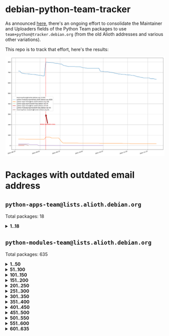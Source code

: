 # debian-python-team-tracker



As announced [here](https://lists.debian.org/debian-python/2021/08/msg00006.html), there's an ongoing effort to consolidate the Maintainer and Uploaders fields of the Python Team packages to use `team+python@tracker.debian.org` (from the old Alioth addresses and various other variations).



This repo is to track that effort, here's the results:



![Python team emails](images/python_team_emails.svg)


# Packages with outdated email address

## `python-apps-team@lists.alioth.debian.org`
Total packages: 18
<details>
<summary><b>1..18</b></summary>


| # | Package | Version |
| --- | --- | --- |
| 1 | [ctop](https://tracker.debian.org/ctop) | 1.0.0-2.1 |
| 2 | [cython](https://tracker.debian.org/cython) | 0.29.14-1 |
| 3 | [db2twitter](https://tracker.debian.org/db2twitter) | 0.6-1.1 |
| 4 | [dodgy](https://tracker.debian.org/dodgy) | 0.1.9-3 |
| 5 | [etm](https://tracker.debian.org/etm) | 3.2.30-1.1 |
| 6 | [firmware-microbit-micropython](https://tracker.debian.org/firmware-microbit-micropython) | 1.0.1-2 |
| 7 | [freealchemist](https://tracker.debian.org/freealchemist) | 0.5-1.1 |
| 8 | [kanboard-cli](https://tracker.debian.org/kanboard-cli) | 0.0.2-1.1 |
| 9 | [lightyears](https://tracker.debian.org/lightyears) | 1.4-2 |
| 10 | [muttdown](https://tracker.debian.org/muttdown) | 0.3.4-1 |
| 11 | [pelican](https://tracker.debian.org/pelican) | 4.0.1+dfsg-1.1 |
| 12 | [pipenv](https://tracker.debian.org/pipenv) | 11.9.0-1.1 |
| 13 | [prospector](https://tracker.debian.org/prospector) | 1.1.7-2 |
| 14 | [pybik](https://tracker.debian.org/pybik) | 3.0-3.1 |
| 15 | [retweet](https://tracker.debian.org/retweet) | 0.10-1.1 |
| 16 | [sen](https://tracker.debian.org/sen) | 0.6.1-0.1 |
| 17 | [sinntp](https://tracker.debian.org/sinntp) | 1.6-1.2 |
| 18 | [smem](https://tracker.debian.org/smem) | 1.5-1.1 |
</details>

## `python-modules-team@lists.alioth.debian.org`
Total packages: 635
<details>
<summary><b>1..50</b></summary>


| # | Package | Version |
| --- | --- | --- |
| 1 | [anorack](https://tracker.debian.org/anorack) | 0.2.7-1 |
| 2 | [anosql](https://tracker.debian.org/anosql) | 1.0.1-1 |
| 3 | [appdirs](https://tracker.debian.org/appdirs) | 1.4.4-1 |
| 4 | [asn1crypto](https://tracker.debian.org/asn1crypto) | 1.4.0-1 |
| 5 | [astral](https://tracker.debian.org/astral) | 1.6.1-2 |
| 6 | [authres](https://tracker.debian.org/authres) | 1.2.0-2 |
| 7 | [automat](https://tracker.debian.org/automat) | 20.2.0-1 |
| 8 | [azure-cosmos-table-python](https://tracker.debian.org/azure-cosmos-table-python) | 1.0.5+git20191025-5 |
| 9 | [bdist-nsi](https://tracker.debian.org/bdist-nsi) | 0.1.5-2 |
| 10 | [behave](https://tracker.debian.org/behave) | 1.2.6-3 |
| 11 | [bernhard](https://tracker.debian.org/bernhard) | 0.2.6-2 |
| 12 | [betamax](https://tracker.debian.org/betamax) | 0.8.1-2 |
| 13 | [bibtexparser](https://tracker.debian.org/bibtexparser) | 1.1.0+ds-3 |
| 14 | [binaryornot](https://tracker.debian.org/binaryornot) | 0.4.4+dfsg-4 |
| 15 | [bitstruct](https://tracker.debian.org/bitstruct) | 8.9.0-1 |
| 16 | [case](https://tracker.debian.org/case) | 1.5.3+dfsg-3 |
| 17 | [celery-batches](https://tracker.debian.org/celery-batches) | 0.2-2 |
| 18 | [celery-haystack](https://tracker.debian.org/celery-haystack) | 0.10-4 |
| 19 | [cerealizer](https://tracker.debian.org/cerealizer) | 0.8.1-3 |
| 20 | [chardet](https://tracker.debian.org/chardet) | 4.0.0-1 |
| 21 | [chargebee-python](https://tracker.debian.org/chargebee-python) | 1.6.6-1 |
| 22 | [chargebee2-python](https://tracker.debian.org/chargebee2-python) | 2.7.3-1 |
| 23 | [circuits](https://tracker.debian.org/circuits) | 3.1.0+ds1-2 |
| 24 | [codicefiscale](https://tracker.debian.org/codicefiscale) | 0.9+ds0-2 |
| 25 | [colorclass](https://tracker.debian.org/colorclass) | 2.2.0-2.1 |
| 26 | [colorspacious](https://tracker.debian.org/colorspacious) | 1.1.2-2 |
| 27 | [commonmark](https://tracker.debian.org/commonmark) | 0.9.1-3 |
| 28 | [constantly](https://tracker.debian.org/constantly) | 15.1.0-2 |
| 29 | [contextlib2](https://tracker.debian.org/contextlib2) | 0.6.0.post1-1 |
| 30 | [cookiecutter](https://tracker.debian.org/cookiecutter) | 1.7.3-1 |
| 31 | [coreapi](https://tracker.debian.org/coreapi) | 2.3.3-4 |
| 32 | [coreschema](https://tracker.debian.org/coreschema) | 0.0.4-3 |
| 33 | [cov-core](https://tracker.debian.org/cov-core) | 1.15.0-3 |
| 34 | [cppy](https://tracker.debian.org/cppy) | 1.1.0-2 |
| 35 | [cram](https://tracker.debian.org/cram) | 0.7-4 |
| 36 | [cssutils](https://tracker.debian.org/cssutils) | 1.0.2-3 |
| 37 | [d2to1](https://tracker.debian.org/d2to1) | 0.2.12-2 |
| 38 | [deap](https://tracker.debian.org/deap) | 1.3.1-2 |
| 39 | [debiancontributors](https://tracker.debian.org/debiancontributors) | 0.7.8-2 |
| 40 | [devpi-common](https://tracker.debian.org/devpi-common) | 3.2.2-1.1 |
| 41 | [django-ajax-selects](https://tracker.debian.org/django-ajax-selects) | 1.7.0-3 |
| 42 | [django-anymail](https://tracker.debian.org/django-anymail) | 7.1.0-1 |
| 43 | [django-bitfield](https://tracker.debian.org/django-bitfield) | 1.9.6-2 |
| 44 | [django-dirtyfields](https://tracker.debian.org/django-dirtyfields) | 1.3.1-2 |
| 45 | [django-downloadview](https://tracker.debian.org/django-downloadview) | 2.1.1-1 |
| 46 | [django-environ](https://tracker.debian.org/django-environ) | 0.4.4-2 |
| 47 | [django-filter](https://tracker.debian.org/django-filter) | 2.4.0-1 |
| 48 | [django-hvad](https://tracker.debian.org/django-hvad) | 1.8.0-1.1 |
| 49 | [django-impersonate](https://tracker.debian.org/django-impersonate) | 1.5-1 |
| 50 | [django-js-reverse](https://tracker.debian.org/django-js-reverse) | 0.7.3-1.1 |
</details>
<details>
<summary><b>51..100</b></summary>

| # | Package | Version |
| --- | --- | --- |
| 51 | [django-macaddress](https://tracker.debian.org/django-macaddress) | 1.5.0-2 |
| 52 | [django-markupfield](https://tracker.debian.org/django-markupfield) | 2.0.0-1 |
| 53 | [django-memoize](https://tracker.debian.org/django-memoize) | 2.2.0+dfsg-1 |
| 54 | [django-nose](https://tracker.debian.org/django-nose) | 1.4.6-2.1 |
| 55 | [django-notification](https://tracker.debian.org/django-notification) | 1.2.0-3 |
| 56 | [django-organizations](https://tracker.debian.org/django-organizations) | 1.1.2-1 |
| 57 | [django-pagination](https://tracker.debian.org/django-pagination) | 1.0.7-4 |
| 58 | [django-paintstore](https://tracker.debian.org/django-paintstore) | 0.2-4 |
| 59 | [django-picklefield](https://tracker.debian.org/django-picklefield) | 3.0.1-1 |
| 60 | [django-pipeline](https://tracker.debian.org/django-pipeline) | 1.6.14-3 |
| 61 | [django-q](https://tracker.debian.org/django-q) | 1.2.1-1 |
| 62 | [django-recurrence](https://tracker.debian.org/django-recurrence) | 1.10.3-1 |
| 63 | [django-redis-sessions](https://tracker.debian.org/django-redis-sessions) | 0.6.1-2 |
| 64 | [django-simple-redis-admin](https://tracker.debian.org/django-simple-redis-admin) | 1.4.0-2 |
| 65 | [django-stronghold](https://tracker.debian.org/django-stronghold) | 0.3.0+debian-2 |
| 66 | [django-webpack-loader](https://tracker.debian.org/django-webpack-loader) | 0.6.0-2 |
| 67 | [django-websocket-redis](https://tracker.debian.org/django-websocket-redis) | 0.4.7-2 |
| 68 | [django-wkhtmltopdf](https://tracker.debian.org/django-wkhtmltopdf) | 3.3.0-1 |
| 69 | [django-xmlrpc](https://tracker.debian.org/django-xmlrpc) | 0.1.8-2 |
| 70 | [djangorestframework-api-key](https://tracker.debian.org/djangorestframework-api-key) | 2.0.0-2 |
| 71 | [dkimpy](https://tracker.debian.org/dkimpy) | 1.0.5-1 |
| 72 | [dnsdiag](https://tracker.debian.org/dnsdiag) | 1.7.0-1 |
| 73 | [dockerpty](https://tracker.debian.org/dockerpty) | 0.4.1-2 |
| 74 | [dominate](https://tracker.debian.org/dominate) | 2.3.1-2 |
| 75 | [doublex](https://tracker.debian.org/doublex) | 1.9.2-1 |
| 76 | [drf-generators](https://tracker.debian.org/drf-generators) | 0.5.0-1 |
| 77 | [elasticsearch-curator](https://tracker.debian.org/elasticsearch-curator) | 5.8.1-1 |
| 78 | [entrypoints](https://tracker.debian.org/entrypoints) | 0.3-3 |
| 79 | [enum34](https://tracker.debian.org/enum34) | 1.1.6-4 |
| 80 | [enzyme](https://tracker.debian.org/enzyme) | 0.4.1-2 |
| 81 | [exam](https://tracker.debian.org/exam) | 0.10.5-3 |
| 82 | [factory-boy](https://tracker.debian.org/factory-boy) | 2.11.1-3 |
| 83 | [faker](https://tracker.debian.org/faker) | 0.9.3-0.1 |
| 84 | [fakesleep](https://tracker.debian.org/fakesleep) | 0.1-2 |
| 85 | [fastchunking](https://tracker.debian.org/fastchunking) | 0.0.3-2 |
| 86 | [feedgenerator](https://tracker.debian.org/feedgenerator) | 1.9-2 |
| 87 | [flake8-polyfill](https://tracker.debian.org/flake8-polyfill) | 1.0.2-2 |
| 88 | [flask-api](https://tracker.debian.org/flask-api) | 1.1+dfsg-1.1 |
| 89 | [flask-assets](https://tracker.debian.org/flask-assets) | 2.0-1 |
| 90 | [flask-babelex](https://tracker.debian.org/flask-babelex) | 0.9.4-1 |
| 91 | [flask-bcrypt](https://tracker.debian.org/flask-bcrypt) | 0.7.1-2 |
| 92 | [flask-compress](https://tracker.debian.org/flask-compress) | 1.4.0-3 |
| 93 | [flask-gravatar](https://tracker.debian.org/flask-gravatar) | 0.4.2-2 |
| 94 | [flask-htmlmin](https://tracker.debian.org/flask-htmlmin) | 1.3.2-2 |
| 95 | [flask-ldapconn](https://tracker.debian.org/flask-ldapconn) | 0.7.2-1.1 |
| 96 | [flask-limiter](https://tracker.debian.org/flask-limiter) | 1.0.1-2 |
| 97 | [flask-login](https://tracker.debian.org/flask-login) | 0.5.0-1 |
| 98 | [flask-mail](https://tracker.debian.org/flask-mail) | 0.9.1+dfsg1-1.1 |
| 99 | [flask-mongoengine](https://tracker.debian.org/flask-mongoengine) | 0.9.3-4 |
| 100 | [flask-multistatic](https://tracker.debian.org/flask-multistatic) | 1.0-2 |
</details>
<details>
<summary><b>101..150</b></summary>

| # | Package | Version |
| --- | --- | --- |
| 101 | [flask-paranoid](https://tracker.debian.org/flask-paranoid) | 0.2.0-3.1 |
| 102 | [flask-script](https://tracker.debian.org/flask-script) | 2.0.6-2 |
| 103 | [flask-silk](https://tracker.debian.org/flask-silk) | 0.2-18 |
| 104 | [flask-wtf](https://tracker.debian.org/flask-wtf) | 0.14.3-1 |
| 105 | [flufl.bounce](https://tracker.debian.org/flufl.bounce) | 3.0.1-1 |
| 106 | [flufl.enum](https://tracker.debian.org/flufl.enum) | 4.1.1-3 |
| 107 | [flufl.i18n](https://tracker.debian.org/flufl.i18n) | 3.0.1-1 |
| 108 | [flufl.lock](https://tracker.debian.org/flufl.lock) | 5.0.1-1 |
| 109 | [flufl.password](https://tracker.debian.org/flufl.password) | 1.3-3 |
| 110 | [flufl.testing](https://tracker.debian.org/flufl.testing) | 0.7-2 |
| 111 | [gerritlib](https://tracker.debian.org/gerritlib) | 0.8.0-2 |
| 112 | [gmplot](https://tracker.debian.org/gmplot) | 1.2.0-2 |
| 113 | [gtextfsm](https://tracker.debian.org/gtextfsm) | 1.1.0-2 |
| 114 | [gtts](https://tracker.debian.org/gtts) | 2.0.3-1 |
| 115 | [gtts-token](https://tracker.debian.org/gtts-token) | 1.1.3-1 |
| 116 | [guzzle-sphinx-theme](https://tracker.debian.org/guzzle-sphinx-theme) | 0.7.11-5 |
| 117 | [hachoir](https://tracker.debian.org/hachoir) | 3.1.0+dfsg-3 |
| 118 | [haproxy-log-analysis](https://tracker.debian.org/haproxy-log-analysis) | 2.0~b0-2 |
| 119 | [heapdict](https://tracker.debian.org/heapdict) | 1.0.1-1 |
| 120 | [hiro](https://tracker.debian.org/hiro) | 0.5-2 |
| 121 | [httpx](https://tracker.debian.org/httpx) | 0.16.1-1 |
| 122 | [hypothesis-auto](https://tracker.debian.org/hypothesis-auto) | 1.1.4-2 |
| 123 | [importmagic](https://tracker.debian.org/importmagic) | 0.1.7-2 |
| 124 | [inflection](https://tracker.debian.org/inflection) | 0.3.1-2 |
| 125 | [isodate](https://tracker.debian.org/isodate) | 0.6.0-2 |
| 126 | [itypes](https://tracker.debian.org/itypes) | 1.1.0-4 |
| 127 | [jaraco.itertools](https://tracker.debian.org/jaraco.itertools) | 2.0.1-4 |
| 128 | [javaproperties](https://tracker.debian.org/javaproperties) | 0.7.0-1 |
| 129 | [jinja2-time](https://tracker.debian.org/jinja2-time) | 0.2.0-2 |
| 130 | [jpylyzer](https://tracker.debian.org/jpylyzer) | 2.0.0-3 |
| 131 | [json-tricks](https://tracker.debian.org/json-tricks) | 3.11.0-2 |
| 132 | [jsonhyperschema-codec](https://tracker.debian.org/jsonhyperschema-codec) | 1.0.3-2 |
| 133 | [junos-eznc](https://tracker.debian.org/junos-eznc) | 2.1.7-3 |
| 134 | [jupyter-sphinx-theme](https://tracker.debian.org/jupyter-sphinx-theme) | 0.0.6+ds1-10 |
| 135 | [kitchen](https://tracker.debian.org/kitchen) | 1.2.6-2 |
| 136 | [kivy](https://tracker.debian.org/kivy) | 1.11.0-2 |
| 137 | [lazr.delegates](https://tracker.debian.org/lazr.delegates) | 2.0.3-2 |
| 138 | [lazr.smtptest](https://tracker.debian.org/lazr.smtptest) | 2.0.3-2 |
| 139 | [lexicon](https://tracker.debian.org/lexicon) | 3.3.17-1 |
| 140 | [libthumbor](https://tracker.debian.org/libthumbor) | 1.3.3-2 |
| 141 | [logilab-constraint](https://tracker.debian.org/logilab-constraint) | 0.6.0-2 |
| 142 | [mako](https://tracker.debian.org/mako) | 1.1.3+ds1-2 |
| 143 | [manuel](https://tracker.debian.org/manuel) | 1.10.1-2 |
| 144 | [markupsafe](https://tracker.debian.org/markupsafe) | 1.1.1-1 |
| 145 | [mercurial-extension-utils](https://tracker.debian.org/mercurial-extension-utils) | 1.5.1-1 |
| 146 | [mercurial-extension-utils](https://tracker.debian.org/mercurial-extension-utils) | 1.5.1-3 |
| 147 | [mercurial-keyring](https://tracker.debian.org/mercurial-keyring) | 1.3.1-3 |
| 148 | [microsoft-authentication-extensions-for-python](https://tracker.debian.org/microsoft-authentication-extensions-for-python) | 0.3.0-1 |
| 149 | [milksnake](https://tracker.debian.org/milksnake) | 0.1.5-1 |
| 150 | [mimerender](https://tracker.debian.org/mimerender) | 0.6.0-2 |
</details>
<details>
<summary><b>151..200</b></summary>

| # | Package | Version |
| --- | --- | --- |
| 151 | [mmllib](https://tracker.debian.org/mmllib) | 0.3.0.post1-2 |
| 152 | [mockldap](https://tracker.debian.org/mockldap) | 0.3.0-4 |
| 153 | [modernize](https://tracker.debian.org/modernize) | 0.7-2 |
| 154 | [moksha.common](https://tracker.debian.org/moksha.common) | 1.2.5-4 |
| 155 | [mrtparse](https://tracker.debian.org/mrtparse) | 1.6-2 |
| 156 | [musicbrainzngs](https://tracker.debian.org/musicbrainzngs) | 0.7.1-2 |
| 157 | [mutagen](https://tracker.debian.org/mutagen) | 1.45.1-2 |
| 158 | [mwic](https://tracker.debian.org/mwic) | 0.7.8-1 |
| 159 | [mysql-connector-python](https://tracker.debian.org/mysql-connector-python) | 8.0.15-2 |
| 160 | [nb2plots](https://tracker.debian.org/nb2plots) | 0.6-2 |
| 161 | [netmiko](https://tracker.debian.org/netmiko) | 2.4.2-1 |
| 162 | [networkx](https://tracker.debian.org/networkx) | 2.5+ds-2 |
| 163 | [nose](https://tracker.debian.org/nose) | 1.3.7-6 |
| 164 | [nose2](https://tracker.debian.org/nose2) | 0.9.2-1 |
| 165 | [nose2-cov](https://tracker.debian.org/nose2-cov) | 1.0a4-3 |
| 166 | [ntplib](https://tracker.debian.org/ntplib) | 0.3.3-2 |
| 167 | [numpy-stl](https://tracker.debian.org/numpy-stl) | 2.9.0-1 |
| 168 | [numpydoc](https://tracker.debian.org/numpydoc) | 1.1.0-3 |
| 169 | [obsub](https://tracker.debian.org/obsub) | 0.2-4 |
| 170 | [okasha](https://tracker.debian.org/okasha) | 0.2.4-4 |
| 171 | [overpass](https://tracker.debian.org/overpass) | 0.7-1 |
| 172 | [pastescript](https://tracker.debian.org/pastescript) | 2.0.2-4 |
| 173 | [pcapy](https://tracker.debian.org/pcapy) | 0.11.4-2 |
| 174 | [pdfkit](https://tracker.debian.org/pdfkit) | 0.6.1-2 |
| 175 | [pep8](https://tracker.debian.org/pep8) | 1.7.1-9 |
| 176 | [pep8-naming](https://tracker.debian.org/pep8-naming) | 0.10.0-1 |
| 177 | [pg8000](https://tracker.debian.org/pg8000) | 1.10.6-2 |
| 178 | [pidcat](https://tracker.debian.org/pidcat) | 2.1.0-4 |
| 179 | [pilkit](https://tracker.debian.org/pilkit) | 2.0-3 |
| 180 | [plastex](https://tracker.debian.org/plastex) | 2.1-2 |
| 181 | [ply](https://tracker.debian.org/ply) | 3.11-4 |
| 182 | [portio](https://tracker.debian.org/portio) | 0.5-4 |
| 183 | [postgresfixture](https://tracker.debian.org/postgresfixture) | 0.4.2-1 |
| 184 | [power](https://tracker.debian.org/power) | 1.4+dfsg-4 |
| 185 | [pprintpp](https://tracker.debian.org/pprintpp) | 0.4.0-2 |
| 186 | [preggy](https://tracker.debian.org/preggy) | 1.4.4-1 |
| 187 | [prettytable](https://tracker.debian.org/prettytable) | 0.7.2-5 |
| 188 | [proxmoxer](https://tracker.debian.org/proxmoxer) | 1.0.3-2 |
| 189 | [ptable](https://tracker.debian.org/ptable) | 0.9.2-2 |
| 190 | [py-macaroon-bakery](https://tracker.debian.org/py-macaroon-bakery) | 1.3.1-1 |
| 191 | [py-radix](https://tracker.debian.org/py-radix) | 0.10.0-3 |
| 192 | [py3dns](https://tracker.debian.org/py3dns) | 3.2.1-1 |
| 193 | [pyasn1](https://tracker.debian.org/pyasn1) | 0.4.8-1 |
| 194 | [pybindgen](https://tracker.debian.org/pybindgen) | 0.20.0+dfsg1-2 |
| 195 | [pycairo](https://tracker.debian.org/pycairo) | 1.16.2-3 |
| 196 | [pycairo](https://tracker.debian.org/pycairo) | 1.16.2-4 |
| 197 | [pycallgraph](https://tracker.debian.org/pycallgraph) | 1.1.3-1.2 |
| 198 | [pycifrw](https://tracker.debian.org/pycifrw) | 4.4-2 |
| 199 | [pyclamd](https://tracker.debian.org/pyclamd) | 0.4.0-2 |
| 200 | [pycodestyle](https://tracker.debian.org/pycodestyle) | 2.6.0-1 |
</details>
<details>
<summary><b>201..250</b></summary>

| # | Package | Version |
| --- | --- | --- |
| 201 | [pycparser](https://tracker.debian.org/pycparser) | 2.20-3 |
| 202 | [pycxx](https://tracker.debian.org/pycxx) | 7.1.4-0.1 |
| 203 | [pydbus](https://tracker.debian.org/pydbus) | 0.6.0-4 |
| 204 | [pydenticon](https://tracker.debian.org/pydenticon) | 0.3.1-2 |
| 205 | [pydispatcher](https://tracker.debian.org/pydispatcher) | 2.0.5-2 |
| 206 | [pydle](https://tracker.debian.org/pydle) | 0.9.4-2 |
| 207 | [pyeapi](https://tracker.debian.org/pyeapi) | 0.8.1-2 |
| 208 | [pyee](https://tracker.debian.org/pyee) | 7.0.2-1 |
| 209 | [pyenchant](https://tracker.debian.org/pyenchant) | 3.2.0-1 |
| 210 | [pyfg](https://tracker.debian.org/pyfg) | 0.50-2 |
| 211 | [pyfiglet](https://tracker.debian.org/pyfiglet) | 0.8.0+dfsg-1 |
| 212 | [pyfribidi](https://tracker.debian.org/pyfribidi) | 0.12.0+repack-7 |
| 213 | [pygame](https://tracker.debian.org/pygame) | 1.9.6+dfsg-2 |
| 214 | [pygeoif](https://tracker.debian.org/pygeoif) | 0.7-2 |
| 215 | [pygments](https://tracker.debian.org/pygments) | 2.3.1+dfsg-3 |
| 216 | [pygtail](https://tracker.debian.org/pygtail) | 0.6.1-2 |
| 217 | [pygtkspellcheck](https://tracker.debian.org/pygtkspellcheck) | 4.0.5-2 |
| 218 | [pyhamcrest](https://tracker.debian.org/pyhamcrest) | 1.9.0-3 |
| 219 | [pyinotify](https://tracker.debian.org/pyinotify) | 0.9.6-1.3 |
| 220 | [pyiosxr](https://tracker.debian.org/pyiosxr) | 0.52-1.1 |
| 221 | [pyjavaproperties](https://tracker.debian.org/pyjavaproperties) | 0.7-2 |
| 222 | [pyjokes](https://tracker.debian.org/pyjokes) | 0.5.0-3 |
| 223 | [pykcs11](https://tracker.debian.org/pykcs11) | 1.5.10-1 |
| 224 | [pylama](https://tracker.debian.org/pylama) | 7.4.3-3 |
| 225 | [pylibmc](https://tracker.debian.org/pylibmc) | 1.5.2-3 |
| 226 | [pylint-celery](https://tracker.debian.org/pylint-celery) | 0.3-5 |
| 227 | [pylint-common](https://tracker.debian.org/pylint-common) | 0.2.5-4 |
| 228 | [pylint-django](https://tracker.debian.org/pylint-django) | 2.0.13-1 |
| 229 | [pylint-flask](https://tracker.debian.org/pylint-flask) | 0.5-4 |
| 230 | [pylint-plugin-utils](https://tracker.debian.org/pylint-plugin-utils) | 0.6-1 |
| 231 | [pymacs](https://tracker.debian.org/pymacs) | 0.25-3 |
| 232 | [pymilter](https://tracker.debian.org/pymilter) | 1.0.4-2 |
| 233 | [pymodbus](https://tracker.debian.org/pymodbus) | 2.1.0+dfsg-2 |
| 234 | [pymssql](https://tracker.debian.org/pymssql) | 2.1.4+dfsg-3 |
| 235 | [pynag](https://tracker.debian.org/pynag) | 1.1.2+dfsg-2 |
| 236 | [pynliner](https://tracker.debian.org/pynliner) | 0.8.0-2 |
| 237 | [pyopengl](https://tracker.debian.org/pyopengl) | 3.1.5+dfsg-1 |
| 238 | [pyparsing](https://tracker.debian.org/pyparsing) | 2.4.7-1 |
| 239 | [pyphen](https://tracker.debian.org/pyphen) | 0.9.5-3 |
| 240 | [pyprind](https://tracker.debian.org/pyprind) | 2.11.2-2 |
| 241 | [pyquery](https://tracker.debian.org/pyquery) | 1.2.9-4 |
| 242 | [pyrad](https://tracker.debian.org/pyrad) | 2.1-2 |
| 243 | [pyrsistent](https://tracker.debian.org/pyrsistent) | 0.15.5-1 |
| 244 | [pysimplesoap](https://tracker.debian.org/pysimplesoap) | 1.16.2-3 |
| 245 | [pysmi](https://tracker.debian.org/pysmi) | 0.3.2-2 |
| 246 | [pysodium](https://tracker.debian.org/pysodium) | 0.7.0-2 |
| 247 | [pyspf](https://tracker.debian.org/pyspf) | 2.0.14-2 |
| 248 | [pysrt](https://tracker.debian.org/pysrt) | 1.0.1-2 |
| 249 | [pyssim](https://tracker.debian.org/pyssim) | 0.2-2 |
| 250 | [pytaglib](https://tracker.debian.org/pytaglib) | 0.3.6+dfsg-2 |
</details>
<details>
<summary><b>251..300</b></summary>

| # | Package | Version |
| --- | --- | --- |
| 251 | [pytds](https://tracker.debian.org/pytds) | 1.10.0-1 |
| 252 | [pytest-arraydiff](https://tracker.debian.org/pytest-arraydiff) | 0.3-1 |
| 253 | [pytest-bdd](https://tracker.debian.org/pytest-bdd) | 3.2.1-1 |
| 254 | [pytest-cookies](https://tracker.debian.org/pytest-cookies) | 0.4.0-1 |
| 255 | [pytest-django](https://tracker.debian.org/pytest-django) | 3.5.1-1 |
| 256 | [pytest-expect](https://tracker.debian.org/pytest-expect) | 1.1.0-2 |
| 257 | [pytest-forked](https://tracker.debian.org/pytest-forked) | 1.3.0-1 |
| 258 | [pytest-httpbin](https://tracker.debian.org/pytest-httpbin) | 1.0.0-2 |
| 259 | [pytest-instafail](https://tracker.debian.org/pytest-instafail) | 0.4.2-1 |
| 260 | [pytest-remotedata](https://tracker.debian.org/pytest-remotedata) | 0.3.2-1 |
| 261 | [pytest-runner](https://tracker.debian.org/pytest-runner) | 2.11.1-1.2 |
| 262 | [pytest-sugar](https://tracker.debian.org/pytest-sugar) | 0.9.4-1 |
| 263 | [pytest-tornado](https://tracker.debian.org/pytest-tornado) | 0.8.1-1 |
| 264 | [pytest-vcr](https://tracker.debian.org/pytest-vcr) | 1.0.2-2 |
| 265 | [python-activipy](https://tracker.debian.org/python-activipy) | 0.1-7 |
| 266 | [python-adal](https://tracker.debian.org/python-adal) | 1.2.2-1 |
| 267 | [python-agate-excel](https://tracker.debian.org/python-agate-excel) | 0.2.3-1 |
| 268 | [python-aiohttp-security](https://tracker.debian.org/python-aiohttp-security) | 0.4.0-2 |
| 269 | [python-aiohttp-session](https://tracker.debian.org/python-aiohttp-session) | 2.9.0-2 |
| 270 | [python-aioinflux](https://tracker.debian.org/python-aioinflux) | 0.9.0-2 |
| 271 | [python-aiomeasures](https://tracker.debian.org/python-aiomeasures) | 0.5.14-3 |
| 272 | [python-amqplib](https://tracker.debian.org/python-amqplib) | 1.0.2-2 |
| 273 | [python-apptools](https://tracker.debian.org/python-apptools) | 4.5.0-1.1 |
| 274 | [python-aptly](https://tracker.debian.org/python-aptly) | 0.12.10-2 |
| 275 | [python-args](https://tracker.debian.org/python-args) | 0.1.0-3 |
| 276 | [python-arpy](https://tracker.debian.org/python-arpy) | 1.1.1-4 |
| 277 | [python-astor](https://tracker.debian.org/python-astor) | 0.8.1-1 |
| 278 | [python-async-timeout](https://tracker.debian.org/python-async-timeout) | 3.0.1-1.1 |
| 279 | [python-base58](https://tracker.debian.org/python-base58) | 1.0.3-1.1 |
| 280 | [python-bcdoc](https://tracker.debian.org/python-bcdoc) | 0.16.0-2 |
| 281 | [python-bioblend](https://tracker.debian.org/python-bioblend) | 0.7.0-3 |
| 282 | [python-bitbucket-api](https://tracker.debian.org/python-bitbucket-api) | 0.5.0-3 |
| 283 | [python-box](https://tracker.debian.org/python-box) | 3.4.6-2 |
| 284 | [python-btrees](https://tracker.debian.org/python-btrees) | 4.3.1-2 |
| 285 | [python-cachecontrol](https://tracker.debian.org/python-cachecontrol) | 0.12.6-1 |
| 286 | [python-can](https://tracker.debian.org/python-can) | 3.3.2.final~github-2 |
| 287 | [python-cement](https://tracker.debian.org/python-cement) | 2.10.0-2 |
| 288 | [python-cerberus](https://tracker.debian.org/python-cerberus) | 1.3.2-1 |
| 289 | [python-click-log](https://tracker.debian.org/python-click-log) | 0.2.1-2 |
| 290 | [python-click-threading](https://tracker.debian.org/python-click-threading) | 0.4.4-2 |
| 291 | [python-clint](https://tracker.debian.org/python-clint) | 0.5.1-3 |
| 292 | [python-cluster](https://tracker.debian.org/python-cluster) | 1.3.3-3 |
| 293 | [python-cmarkgfm](https://tracker.debian.org/python-cmarkgfm) | 0.4.2-1 |
| 294 | [python-coloredlogs](https://tracker.debian.org/python-coloredlogs) | 7.3-2 |
| 295 | [python-colour](https://tracker.debian.org/python-colour) | 0.1.5-2 |
| 296 | [python-commentjson](https://tracker.debian.org/python-commentjson) | 0.8.3-2 |
| 297 | [python-consul](https://tracker.debian.org/python-consul) | 0.7.1-1.1 |
| 298 | [python-cookies](https://tracker.debian.org/python-cookies) | 2.2.1-3 |
| 299 | [python-cpuinfo](https://tracker.debian.org/python-cpuinfo) | 5.0.0-2 |
| 300 | [python-crcmod](https://tracker.debian.org/python-crcmod) | 1.7+dfsg-2 |
</details>
<details>
<summary><b>301..350</b></summary>

| # | Package | Version |
| --- | --- | --- |
| 301 | [python-cs](https://tracker.debian.org/python-cs) | 2.7.1-1 |
| 302 | [python-cssselect2](https://tracker.debian.org/python-cssselect2) | 0.3.0-1 |
| 303 | [python-dbfread](https://tracker.debian.org/python-dbfread) | 2.0.7-3 |
| 304 | [python-decorator](https://tracker.debian.org/python-decorator) | 4.4.2-2 |
| 305 | [python-demjson](https://tracker.debian.org/python-demjson) | 2.2.4-5 |
| 306 | [python-diaspy](https://tracker.debian.org/python-diaspy) | 0.6.0-2 |
| 307 | [python-dict2xml](https://tracker.debian.org/python-dict2xml) | 1.7.0-1 |
| 308 | [python-dictobj](https://tracker.debian.org/python-dictobj) | 0.4-4 |
| 309 | [python-distro](https://tracker.debian.org/python-distro) | 1.5.0-1 |
| 310 | [python-distutils-extra](https://tracker.debian.org/python-distutils-extra) | 2.45 |
| 311 | [python-django-casclient](https://tracker.debian.org/python-django-casclient) | 1.5.3-1 |
| 312 | [python-django-dbconn-retry](https://tracker.debian.org/python-django-dbconn-retry) | 0.1.5-1.1 |
| 313 | [python-django-etcd-settings](https://tracker.debian.org/python-django-etcd-settings) | 0.1.13+dfsg-3 |
| 314 | [python-django-gravatar2](https://tracker.debian.org/python-django-gravatar2) | 1.4.4-2 |
| 315 | [python-django-jsonfield](https://tracker.debian.org/python-django-jsonfield) | 1.4.0-2 |
| 316 | [python-django-push-notifications](https://tracker.debian.org/python-django-push-notifications) | 1.4.1-1 |
| 317 | [python-django-simple-history](https://tracker.debian.org/python-django-simple-history) | 2.7.0-1.1 |
| 318 | [python-django-split-settings](https://tracker.debian.org/python-django-split-settings) | 0.3.0-2 |
| 319 | [python-dnslib](https://tracker.debian.org/python-dnslib) | 0.9.14-1 |
| 320 | [python-docutils](https://tracker.debian.org/python-docutils) | 0.16+dfsg-2 |
| 321 | [python-doubleratchet](https://tracker.debian.org/python-doubleratchet) | 0.6.0-2 |
| 322 | [python-dpkt](https://tracker.debian.org/python-dpkt) | 1.9.2-2 |
| 323 | [python-easywebdav](https://tracker.debian.org/python-easywebdav) | 1.2.0-8 |
| 324 | [python-enable](https://tracker.debian.org/python-enable) | 4.8.1-1 |
| 325 | [python-envisage](https://tracker.debian.org/python-envisage) | 4.9.0-2.1 |
| 326 | [python-envparse](https://tracker.debian.org/python-envparse) | 0.2.0-2 |
| 327 | [python-envs](https://tracker.debian.org/python-envs) | 1.2.6-1.1 |
| 328 | [python-epc](https://tracker.debian.org/python-epc) | 0.0.5-3 |
| 329 | [python-etcd](https://tracker.debian.org/python-etcd) | 0.4.5-2 |
| 330 | [python-ethtool](https://tracker.debian.org/python-ethtool) | 0.14-3 |
| 331 | [python-ewmh](https://tracker.debian.org/python-ewmh) | 0.1.6-2 |
| 332 | [python-exchangelib](https://tracker.debian.org/python-exchangelib) | 3.2.0-1 |
| 333 | [python-exotel](https://tracker.debian.org/python-exotel) | 0.1.5-2 |
| 334 | [python-fastimport](https://tracker.debian.org/python-fastimport) | 0.9.8-5 |
| 335 | [python-feather-format](https://tracker.debian.org/python-feather-format) | 0.3.1+dfsg1-4 |
| 336 | [python-flaky](https://tracker.debian.org/python-flaky) | 3.7.0-1 |
| 337 | [python-flask-jwt-extended](https://tracker.debian.org/python-flask-jwt-extended) | 3.24.1-2 |
| 338 | [python-flask-marshmallow](https://tracker.debian.org/python-flask-marshmallow) | 0.10.1-4 |
| 339 | [python-flask-seeder](https://tracker.debian.org/python-flask-seeder) | 0.1~a2-2 |
| 340 | [python-ftputil](https://tracker.debian.org/python-ftputil) | 3.4-3 |
| 341 | [python-genty](https://tracker.debian.org/python-genty) | 1.3.2-1 |
| 342 | [python-geoip](https://tracker.debian.org/python-geoip) | 1.3.2-3 |
| 343 | [python-geoip2](https://tracker.debian.org/python-geoip2) | 2.9.0+dfsg1-2 |
| 344 | [python-getdns](https://tracker.debian.org/python-getdns) | 1.0.0~b1-2 |
| 345 | [python-gflags](https://tracker.debian.org/python-gflags) | 1.5.1-7 |
| 346 | [python-glob2](https://tracker.debian.org/python-glob2) | 0.5-3 |
| 347 | [python-gntp](https://tracker.debian.org/python-gntp) | 1.0.3-2 |
| 348 | [python-guizero](https://tracker.debian.org/python-guizero) | 1.1.0+dfsg1-2 |
| 349 | [python-hashids](https://tracker.debian.org/python-hashids) | 1.3.1-1 |
| 350 | [python-hidapi](https://tracker.debian.org/python-hidapi) | 0.9.0.post3-2 |
</details>
<details>
<summary><b>351..400</b></summary>

| # | Package | Version |
| --- | --- | --- |
| 351 | [python-hiredis](https://tracker.debian.org/python-hiredis) | 1.0.1-1 |
| 352 | [python-hpilo](https://tracker.debian.org/python-hpilo) | 4.3-3 |
| 353 | [python-html2text](https://tracker.debian.org/python-html2text) | 2020.1.16-1 |
| 354 | [python-http-parser](https://tracker.debian.org/python-http-parser) | 0.9.0-1 |
| 355 | [python-httptools](https://tracker.debian.org/python-httptools) | 0.1.1-1 |
| 356 | [python-icalendar](https://tracker.debian.org/python-icalendar) | 4.0.3-4 |
| 357 | [python-idna](https://tracker.debian.org/python-idna) | 2.10-1 |
| 358 | [python-iniparse](https://tracker.debian.org/python-iniparse) | 0.4-3 |
| 359 | [python-ipaddr](https://tracker.debian.org/python-ipaddr) | 2.2.0-4 |
| 360 | [python-ipaddress](https://tracker.debian.org/python-ipaddress) | 1.0.23-1 |
| 361 | [python-ipfix](https://tracker.debian.org/python-ipfix) | 0.9.7-2 |
| 362 | [python-irodsclient](https://tracker.debian.org/python-irodsclient) | 0.8.1-2 |
| 363 | [python-isc-dhcp-leases](https://tracker.debian.org/python-isc-dhcp-leases) | 0.9.1-2 |
| 364 | [python-iso3166](https://tracker.debian.org/python-iso3166) | 0.8.git20170319-2 |
| 365 | [python-isoweek](https://tracker.debian.org/python-isoweek) | 1.3.3-3 |
| 366 | [python-jmespath](https://tracker.debian.org/python-jmespath) | 0.10.0-1 |
| 367 | [python-jsonrpc](https://tracker.debian.org/python-jsonrpc) | 1.13.0-1 |
| 368 | [python-junit-xml](https://tracker.debian.org/python-junit-xml) | 1.9-1 |
| 369 | [python-kanboard](https://tracker.debian.org/python-kanboard) | 1.0.1-1.1 |
| 370 | [python-keyring](https://tracker.debian.org/python-keyring) | 18.0.1-2 |
| 371 | [python-langdetect](https://tracker.debian.org/python-langdetect) | 1.0.7-4 |
| 372 | [python-ldap](https://tracker.debian.org/python-ldap) | 3.2.0-4 |
| 373 | [python-ldapdomaindump](https://tracker.debian.org/python-ldapdomaindump) | 0.9.3-1 |
| 374 | [python-libguess](https://tracker.debian.org/python-libguess) | 1.1-4 |
| 375 | [python-logfury](https://tracker.debian.org/python-logfury) | 0.1.2-4 |
| 376 | [python-lupa](https://tracker.debian.org/python-lupa) | 1.9+dfsg-1 |
| 377 | [python-mailer](https://tracker.debian.org/python-mailer) | 0.8.1-4 |
| 378 | [python-mastodon](https://tracker.debian.org/python-mastodon) | 1.5.1-1 |
| 379 | [python-mbed-host-tests](https://tracker.debian.org/python-mbed-host-tests) | 1.4.4-3 |
| 380 | [python-mbed-ls](https://tracker.debian.org/python-mbed-ls) | 1.6.2+dfsg-3 |
| 381 | [python-mccabe](https://tracker.debian.org/python-mccabe) | 0.6.1-3 |
| 382 | [python-measurement](https://tracker.debian.org/python-measurement) | 2.0.1-2 |
| 383 | [python-mechanize](https://tracker.debian.org/python-mechanize) | 1:0.4.5-2 |
| 384 | [python-meld3](https://tracker.debian.org/python-meld3) | 1.0.2-3 |
| 385 | [python-mnemonic](https://tracker.debian.org/python-mnemonic) | 0.19-1 |
| 386 | [python-model-mommy](https://tracker.debian.org/python-model-mommy) | 1.6.0-2 |
| 387 | [python-morris](https://tracker.debian.org/python-morris) | 1.2-2 |
| 388 | [python-mpegdash](https://tracker.debian.org/python-mpegdash) | 0.2.0-1 |
| 389 | [python-mpv](https://tracker.debian.org/python-mpv) | 0.5.2-1 |
| 390 | [python-msrestazure](https://tracker.debian.org/python-msrestazure) | 0.6.2-1 |
| 391 | [python-multidict](https://tracker.debian.org/python-multidict) | 5.1.0-1 |
| 392 | [python-munch](https://tracker.debian.org/python-munch) | 2.3.2-2 |
| 393 | [python-murmurhash](https://tracker.debian.org/python-murmurhash) | 1.0.2-1 |
| 394 | [python-nacl](https://tracker.debian.org/python-nacl) | 1.4.0-1 |
| 395 | [python-nine](https://tracker.debian.org/python-nine) | 1.1.0-1 |
| 396 | [python-noise](https://tracker.debian.org/python-noise) | 1.2.3-3 |
| 397 | [python-notify2](https://tracker.debian.org/python-notify2) | 0.3-4 |
| 398 | [python-ntlm-auth](https://tracker.debian.org/python-ntlm-auth) | 1.4.0-1 |
| 399 | [python-oauth](https://tracker.debian.org/python-oauth) | 1.0.1-6 |
| 400 | [python-odf](https://tracker.debian.org/python-odf) | 1.4.1-1 |
</details>
<details>
<summary><b>401..450</b></summary>

| # | Package | Version |
| --- | --- | --- |
| 401 | [python-offtrac](https://tracker.debian.org/python-offtrac) | 0.1.0-2.1 |
| 402 | [python-ofxclient](https://tracker.debian.org/python-ofxclient) | 2.0.4-2 |
| 403 | [python-opcua](https://tracker.debian.org/python-opcua) | 0.98.11-1 |
| 404 | [python-openid-cla](https://tracker.debian.org/python-openid-cla) | 1.2-2 |
| 405 | [python-openid-teams](https://tracker.debian.org/python-openid-teams) | 1.2-2 |
| 406 | [python-openidc-client](https://tracker.debian.org/python-openidc-client) | 0.6.0-1.1 |
| 407 | [python-opentimestamps](https://tracker.debian.org/python-opentimestamps) | 0.4.1-1 |
| 408 | [python-padme](https://tracker.debian.org/python-padme) | 1.1.1-3 |
| 409 | [python-pampy](https://tracker.debian.org/python-pampy) | 1.8.4-2 |
| 410 | [python-pamqp](https://tracker.debian.org/python-pamqp) | 2.3.0-2 |
| 411 | [python-parse-type](https://tracker.debian.org/python-parse-type) | 0.3.4-3 |
| 412 | [python-path-and-address](https://tracker.debian.org/python-path-and-address) | 2.0.1-2 |
| 413 | [python-pathtools](https://tracker.debian.org/python-pathtools) | 0.1.2-4 |
| 414 | [python-paypal](https://tracker.debian.org/python-paypal) | 1.2.5-3 |
| 415 | [python-peakutils](https://tracker.debian.org/python-peakutils) | 1.3.3+ds-2 |
| 416 | [python-pem](https://tracker.debian.org/python-pem) | 19.1.0-1 |
| 417 | [python-persistent](https://tracker.debian.org/python-persistent) | 4.6.4-0.2 |
| 418 | [python-pex](https://tracker.debian.org/python-pex) | 1.1.14-3.1 |
| 419 | [python-pgbouncer](https://tracker.debian.org/python-pgbouncer) | 0.0.9-3 |
| 420 | [python-pgpdump](https://tracker.debian.org/python-pgpdump) | 1.5-2 |
| 421 | [python-pgspecial](https://tracker.debian.org/python-pgspecial) | 1.11.10+dfsg1-1 |
| 422 | [python-phonenumbers](https://tracker.debian.org/python-phonenumbers) | 8.12.1-1 |
| 423 | [python-picklable-itertools](https://tracker.debian.org/python-picklable-itertools) | 0.1.1-3 |
| 424 | [python-pika](https://tracker.debian.org/python-pika) | 0.11.0-5 |
| 425 | [python-plac](https://tracker.debian.org/python-plac) | 0.9.6-1.1 |
| 426 | [python-plaster](https://tracker.debian.org/python-plaster) | 1.0-2 |
| 427 | [python-plaster-pastedeploy](https://tracker.debian.org/python-plaster-pastedeploy) | 0.5-3 |
| 428 | [python-prctl](https://tracker.debian.org/python-prctl) | 1.7-2 |
| 429 | [python-preshed](https://tracker.debian.org/python-preshed) | 3.0.2-1 |
| 430 | [python-pretend](https://tracker.debian.org/python-pretend) | 1.0.9-1 |
| 431 | [python-prettylog](https://tracker.debian.org/python-prettylog) | 0.1.0-2 |
| 432 | [python-priority](https://tracker.debian.org/python-priority) | 1.3.0-3 |
| 433 | [python-progress](https://tracker.debian.org/python-progress) | 1.5-1 |
| 434 | [python-progressbar](https://tracker.debian.org/python-progressbar) | 2.5-2 |
| 435 | [python-protego](https://tracker.debian.org/python-protego) | 0.1.16+dfsg-2 |
| 436 | [python-prov](https://tracker.debian.org/python-prov) | 1.5.2-2 |
| 437 | [python-pskc](https://tracker.debian.org/python-pskc) | 1.1-3 |
| 438 | [python-publicsuffix2](https://tracker.debian.org/python-publicsuffix2) | 2.20191221-2 |
| 439 | [python-py-zipkin](https://tracker.debian.org/python-py-zipkin) | 0.15.0-1.1 |
| 440 | [python-pyasn1-modules](https://tracker.debian.org/python-pyasn1-modules) | 0.2.1-1 |
| 441 | [python-pyface](https://tracker.debian.org/python-pyface) | 6.1.2-2 |
| 442 | [python-pyftpdlib](https://tracker.debian.org/python-pyftpdlib) | 1.5.4-2 |
| 443 | [python-pygerrit2](https://tracker.debian.org/python-pygerrit2) | 2.0.4-2 |
| 444 | [python-pygtrie](https://tracker.debian.org/python-pygtrie) | 2.2-1.1 |
| 445 | [python-pypump](https://tracker.debian.org/python-pypump) | 0.7-3 |
| 446 | [python-pysnmp4-apps](https://tracker.debian.org/python-pysnmp4-apps) | 0.3.2-2.2 |
| 447 | [python-pysnmp4-mibs](https://tracker.debian.org/python-pysnmp4-mibs) | 0.1.3-3 |
| 448 | [python-pytest-benchmark](https://tracker.debian.org/python-pytest-benchmark) | 3.2.2-2 |
| 449 | [python-pyvmomi](https://tracker.debian.org/python-pyvmomi) | 6.7.1-3 |
| 450 | [python-qtpy](https://tracker.debian.org/python-qtpy) | 1.9.0-3 |
</details>
<details>
<summary><b>451..500</b></summary>

| # | Package | Version |
| --- | --- | --- |
| 451 | [python-rarfile](https://tracker.debian.org/python-rarfile) | 3.1-1 |
| 452 | [python-ratelimiter](https://tracker.debian.org/python-ratelimiter) | 1.2.0.post0-1 |
| 453 | [python-redisearch-py](https://tracker.debian.org/python-redisearch-py) | 1.0.0-1 |
| 454 | [python-releases](https://tracker.debian.org/python-releases) | 1.6.3-1 |
| 455 | [python-repoze.lru](https://tracker.debian.org/python-repoze.lru) | 0.7-2 |
| 456 | [python-repoze.sphinx.autointerface](https://tracker.debian.org/python-repoze.sphinx.autointerface) | 0.8-0.2 |
| 457 | [python-repoze.tm2](https://tracker.debian.org/python-repoze.tm2) | 2.0-2 |
| 458 | [python-requests-cache](https://tracker.debian.org/python-requests-cache) | 0.5.2-1 |
| 459 | [python-requests-ntlm](https://tracker.debian.org/python-requests-ntlm) | 1.1.0-1.1 |
| 460 | [python-requirements-detector](https://tracker.debian.org/python-requirements-detector) | 0.6-2 |
| 461 | [python-restless](https://tracker.debian.org/python-restless) | 2.1.1-2 |
| 462 | [python-roman](https://tracker.debian.org/python-roman) | 2.0.0-4 |
| 463 | [python-rpaths](https://tracker.debian.org/python-rpaths) | 0.13-1.1 |
| 464 | [python-rply](https://tracker.debian.org/python-rply) | 0.7.7-2 |
| 465 | [python-schedutils](https://tracker.debian.org/python-schedutils) | 0.6-2.1 |
| 466 | [python-schema](https://tracker.debian.org/python-schema) | 0.6.7-3 |
| 467 | [python-schroot](https://tracker.debian.org/python-schroot) | 0.4-4 |
| 468 | [python-scp](https://tracker.debian.org/python-scp) | 0.13.0-2 |
| 469 | [python-scrapy-djangoitem](https://tracker.debian.org/python-scrapy-djangoitem) | 1.1.1-4 |
| 470 | [python-scripttest](https://tracker.debian.org/python-scripttest) | 1.3-3 |
| 471 | [python-scruffy](https://tracker.debian.org/python-scruffy) | 0.3.3-2 |
| 472 | [python-sdnotify](https://tracker.debian.org/python-sdnotify) | 0.3.1-2 |
| 473 | [python-serverfiles](https://tracker.debian.org/python-serverfiles) | 0.3.0-1 |
| 474 | [python-service-identity](https://tracker.debian.org/python-service-identity) | 18.1.0-6 |
| 475 | [python-sexpdata](https://tracker.debian.org/python-sexpdata) | 0.0.3-2 |
| 476 | [python-shade](https://tracker.debian.org/python-shade) | 1.30.0-3 |
| 477 | [python-shellescape](https://tracker.debian.org/python-shellescape) | 3.4.1-4 |
| 478 | [python-simpy](https://tracker.debian.org/python-simpy) | 2.3.1+dfsg-2 |
| 479 | [python-simpy3](https://tracker.debian.org/python-simpy3) | 3.0.11-2 |
| 480 | [python-slimmer](https://tracker.debian.org/python-slimmer) | 0.1.30-8 |
| 481 | [python-slugify](https://tracker.debian.org/python-slugify) | 4.0.0-1 |
| 482 | [python-smstrade](https://tracker.debian.org/python-smstrade) | 0.2.4-6 |
| 483 | [python-socketpool](https://tracker.debian.org/python-socketpool) | 0.5.3-5 |
| 484 | [python-sparkpost](https://tracker.debian.org/python-sparkpost) | 1.3.7-2 |
| 485 | [python-sphinx-issues](https://tracker.debian.org/python-sphinx-issues) | 1.2.0-2 |
| 486 | [python-spur](https://tracker.debian.org/python-spur) | 0.3.21-1 |
| 487 | [python-srp](https://tracker.debian.org/python-srp) | 1.0.15-1 |
| 488 | [python-statsd](https://tracker.debian.org/python-statsd) | 3.3.0-2 |
| 489 | [python-stopit](https://tracker.debian.org/python-stopit) | 1.1.2-1 |
| 490 | [python-structlog](https://tracker.debian.org/python-structlog) | 20.1.0-1 |
| 491 | [python-sunlight](https://tracker.debian.org/python-sunlight) | 1.1.5-3 |
| 492 | [python-suntime](https://tracker.debian.org/python-suntime) | 1.2.5-2 |
| 493 | [python-tblib](https://tracker.debian.org/python-tblib) | 1.7.0-1 |
| 494 | [python-tempita](https://tracker.debian.org/python-tempita) | 0.5.2-6 |
| 495 | [python-tesserocr](https://tracker.debian.org/python-tesserocr) | 2.5.0-1 |
| 496 | [python-test-server](https://tracker.debian.org/python-test-server) | 0.0.27-2 |
| 497 | [python-testing.common.database](https://tracker.debian.org/python-testing.common.database) | 2.0.0-2 |
| 498 | [python-testing.mysqld](https://tracker.debian.org/python-testing.mysqld) | 1.4.0-4 |
| 499 | [python-testing.postgresql](https://tracker.debian.org/python-testing.postgresql) | 1.3.0-2 |
| 500 | [python-textile](https://tracker.debian.org/python-textile) | 1:4.0.1-3 |
</details>
<details>
<summary><b>501..550</b></summary>

| # | Package | Version |
| --- | --- | --- |
| 501 | [python-thriftpy](https://tracker.debian.org/python-thriftpy) | 0.3.9+ds1-1 |
| 502 | [python-timeline](https://tracker.debian.org/python-timeline) | 0.0.7-2 |
| 503 | [python-tinycss](https://tracker.debian.org/python-tinycss) | 0.4-3 |
| 504 | [python-tinycss2](https://tracker.debian.org/python-tinycss2) | 1.0.2-1 |
| 505 | [python-tktreectrl](https://tracker.debian.org/python-tktreectrl) | 2.0.2-3 |
| 506 | [python-toml](https://tracker.debian.org/python-toml) | 0.10.1-1 |
| 507 | [python-tomlkit](https://tracker.debian.org/python-tomlkit) | 0.6.0-2 |
| 508 | [python-traits](https://tracker.debian.org/python-traits) | 5.2.0-2 |
| 509 | [python-traitsui](https://tracker.debian.org/python-traitsui) | 6.1.3-3 |
| 510 | [python-translationstring](https://tracker.debian.org/python-translationstring) | 1.4-1 |
| 511 | [python-trie](https://tracker.debian.org/python-trie) | 0.2+ds-2 |
| 512 | [python-twitter](https://tracker.debian.org/python-twitter) | 3.3-2 |
| 513 | [python-typeguard](https://tracker.debian.org/python-typeguard) | 2.2.2-1.1 |
| 514 | [python-tzlocal](https://tracker.debian.org/python-tzlocal) | 2.1-1 |
| 515 | [python-udatetime](https://tracker.debian.org/python-udatetime) | 0.0.16-4 |
| 516 | [python-uflash](https://tracker.debian.org/python-uflash) | 1.2.4+dfsg-4 |
| 517 | [python-unicodecsv](https://tracker.debian.org/python-unicodecsv) | 0.14.1-2 |
| 518 | [python-unidiff](https://tracker.debian.org/python-unidiff) | 0.5.5-2 |
| 519 | [python-urlobject](https://tracker.debian.org/python-urlobject) | 2.4.3-3 |
| 520 | [python-urwidtrees](https://tracker.debian.org/python-urwidtrees) | 1.0.3.dev0-1 |
| 521 | [python-utils](https://tracker.debian.org/python-utils) | 2.3.0-2 |
| 522 | [python-vagrant](https://tracker.debian.org/python-vagrant) | 0.5.15-3 |
| 523 | [python-venusian](https://tracker.debian.org/python-venusian) | 3.0.0-1 |
| 524 | [python-vobject](https://tracker.debian.org/python-vobject) | 0.9.6.1-0.2 |
| 525 | [python-webencodings](https://tracker.debian.org/python-webencodings) | 0.5.1-2 |
| 526 | [python-webob](https://tracker.debian.org/python-webob) | 1:1.8.6-1.1 |
| 527 | [python-wget](https://tracker.debian.org/python-wget) | 3.2-3 |
| 528 | [python-wheezy.template](https://tracker.debian.org/python-wheezy.template) | 0.1.167-2 |
| 529 | [python-whoosh](https://tracker.debian.org/python-whoosh) | 2.7.4+git6-g9134ad92-5 |
| 530 | [python-wither](https://tracker.debian.org/python-wither) | 1.1-2 |
| 531 | [python-wsgilog](https://tracker.debian.org/python-wsgilog) | 0.3.1-3 |
| 532 | [python-x3dh](https://tracker.debian.org/python-x3dh) | 0.5.8-2 |
| 533 | [python-xeddsa](https://tracker.debian.org/python-xeddsa) | 0.4.6-2 |
| 534 | [python-yaswfp](https://tracker.debian.org/python-yaswfp) | 0.9.3-1.1 |
| 535 | [python-zc.customdoctests](https://tracker.debian.org/python-zc.customdoctests) | 1.0.1-2 |
| 536 | [python-zipp](https://tracker.debian.org/python-zipp) | 1.0.0-3 |
| 537 | [python-zxcvbn](https://tracker.debian.org/python-zxcvbn) | 4.4.28-2 |
| 538 | [python3-proselint](https://tracker.debian.org/python3-proselint) | 0.10.2-2 |
| 539 | [pythondialog](https://tracker.debian.org/pythondialog) | 3.5.1-1 |
| 540 | [pythonmagick](https://tracker.debian.org/pythonmagick) | 0.9.19-6 |
| 541 | [pytoml](https://tracker.debian.org/pytoml) | 0.1.21-1 |
| 542 | [pyuca](https://tracker.debian.org/pyuca) | 1.2-2 |
| 543 | [pyutilib](https://tracker.debian.org/pyutilib) | 5.8.0-1 |
| 544 | [pywavelets](https://tracker.debian.org/pywavelets) | 1.1.1-1 |
| 545 | [pywinrm](https://tracker.debian.org/pywinrm) | 0.3.0-2 |
| 546 | [quark-sphinx-theme](https://tracker.debian.org/quark-sphinx-theme) | 0.5.1-2 |
| 547 | [readlike](https://tracker.debian.org/readlike) | 0.1.3-1.1 |
| 548 | [recommonmark](https://tracker.debian.org/recommonmark) | 0.6.0+ds-1 |
| 549 | [redis-py-cluster](https://tracker.debian.org/redis-py-cluster) | 2.0.0-1 |
| 550 | [reentry](https://tracker.debian.org/reentry) | 1.3.1-1 |
</details>
<details>
<summary><b>551..600</b></summary>

| # | Package | Version |
| --- | --- | --- |
| 551 | [reparser](https://tracker.debian.org/reparser) | 1.4.3-1 |
| 552 | [requests-aws](https://tracker.debian.org/requests-aws) | 0.1.5-2 |
| 553 | [restrictedpython](https://tracker.debian.org/restrictedpython) | 4.0~b3-2 |
| 554 | [ripe-atlas-cousteau](https://tracker.debian.org/ripe-atlas-cousteau) | 1.4.2-3 |
| 555 | [ripe-atlas-sagan](https://tracker.debian.org/ripe-atlas-sagan) | 1.2.2-2 |
| 556 | [robot-detection](https://tracker.debian.org/robot-detection) | 0.4.0-2 |
| 557 | [routes](https://tracker.debian.org/routes) | 2.5.1-1 |
| 558 | [sgmllib3k](https://tracker.debian.org/sgmllib3k) | 1.0.0-3 |
| 559 | [simplegeneric](https://tracker.debian.org/simplegeneric) | 0.8.1-3 |
| 560 | [singledispatch](https://tracker.debian.org/singledispatch) | 3.4.0.3-3 |
| 561 | [sireader](https://tracker.debian.org/sireader) | 1.1.1-2 |
| 562 | [sleekxmpp](https://tracker.debian.org/sleekxmpp) | 1.3.3-6 |
| 563 | [slimit](https://tracker.debian.org/slimit) | 0.8.1-4 |
| 564 | [smartypants](https://tracker.debian.org/smartypants) | 2.0.0-2 |
| 565 | [social-auth-app-django](https://tracker.debian.org/social-auth-app-django) | 3.1.0-2.1 |
| 566 | [social-auth-core](https://tracker.debian.org/social-auth-core) | 3.1.0-1.1 |
| 567 | [sorl-thumbnail](https://tracker.debian.org/sorl-thumbnail) | 12.5.0-2 |
| 568 | [sortedcollections](https://tracker.debian.org/sortedcollections) | 1.0.1-1 |
| 569 | [sortedcontainers](https://tracker.debian.org/sortedcontainers) | 2.1.0-2 |
| 570 | [sparql-wrapper-python](https://tracker.debian.org/sparql-wrapper-python) | 1.8.5-1 |
| 571 | [speaklater](https://tracker.debian.org/speaklater) | 1.3-5 |
| 572 | [sphinx](https://tracker.debian.org/sphinx) | 1.8.5-2 |
| 573 | [sphinx](https://tracker.debian.org/sphinx) | 1.8.5-3 |
| 574 | [sphinx](https://tracker.debian.org/sphinx) | 1.8.5-4 |
| 575 | [sphinx](https://tracker.debian.org/sphinx) | 1.8.5-5 |
| 576 | [sphinx](https://tracker.debian.org/sphinx) | 1.8.5-7 |
| 577 | [sphinx](https://tracker.debian.org/sphinx) | 1.8.5-9 |
| 578 | [sphinx](https://tracker.debian.org/sphinx) | 2.4.3-2 |
| 579 | [sphinx](https://tracker.debian.org/sphinx) | 2.4.3-4 |
| 580 | [sphinx](https://tracker.debian.org/sphinx) | 3.2.1-1 |
| 581 | [sphinx-autorun](https://tracker.debian.org/sphinx-autorun) | 1.1.0-3.1 |
| 582 | [sphinx-celery](https://tracker.debian.org/sphinx-celery) | 2.0.0-1 |
| 583 | [sphinx-intl](https://tracker.debian.org/sphinx-intl) | 2.0.1-2 |
| 584 | [sphinxcontrib-devhelp](https://tracker.debian.org/sphinxcontrib-devhelp) | 1.0.2-2 |
| 585 | [sphinxcontrib-doxylink](https://tracker.debian.org/sphinxcontrib-doxylink) | 1.5-1 |
| 586 | [sphinxcontrib-log-cabinet](https://tracker.debian.org/sphinxcontrib-log-cabinet) | 1.0.1-2 |
| 587 | [sphinxcontrib-qthelp](https://tracker.debian.org/sphinxcontrib-qthelp) | 1.0.3-2 |
| 588 | [sphinxcontrib-rubydomain](https://tracker.debian.org/sphinxcontrib-rubydomain) | 0.1~dev-20100804-2 |
| 589 | [sphinxcontrib-websupport](https://tracker.debian.org/sphinxcontrib-websupport) | 1.2.4-1 |
| 590 | [sphinxtesters](https://tracker.debian.org/sphinxtesters) | 0.2.3-1 |
| 591 | [sqlalchemy](https://tracker.debian.org/sqlalchemy) | 1.3.15+ds1-1 |
| 592 | [sqlparse](https://tracker.debian.org/sqlparse) | 0.3.1-1 |
| 593 | [sshpubkeys](https://tracker.debian.org/sshpubkeys) | 3.1.0-2.1 |
| 594 | [sshtunnel](https://tracker.debian.org/sshtunnel) | 0.1.4-2 |
| 595 | [stardicter](https://tracker.debian.org/stardicter) | 1.2-1 |
| 596 | [straight.plugin](https://tracker.debian.org/straight.plugin) | 1.4.1-3 |
| 597 | [stsci.distutils](https://tracker.debian.org/stsci.distutils) | 0.3.7-5 |
| 598 | [subvertpy](https://tracker.debian.org/subvertpy) | 0.11.0~git20191228+2423bf1-3 |
| 599 | [svgwrite](https://tracker.debian.org/svgwrite) | 1.3.1-1 |
| 600 | [tagpy](https://tracker.debian.org/tagpy) | 2013.1-7 |
</details>
<details>
<summary><b>601..635</b></summary>

| # | Package | Version |
| --- | --- | --- |
| 601 | [terminaltables](https://tracker.debian.org/terminaltables) | 3.1.0-3 |
| 602 | [texext](https://tracker.debian.org/texext) | 0.6.6-2 |
| 603 | [tinydb](https://tracker.debian.org/tinydb) | 3.15.2-2 |
| 604 | [tldextract](https://tracker.debian.org/tldextract) | 2.2.1-1 |
| 605 | [translation-finder](https://tracker.debian.org/translation-finder) | 1.0-1 |
| 606 | [transmissionrpc](https://tracker.debian.org/transmissionrpc) | 0.11-4 |
| 607 | [twodict](https://tracker.debian.org/twodict) | 1.2-2 |
| 608 | [txws](https://tracker.debian.org/txws) | 0.9.1-4 |
| 609 | [txzmq](https://tracker.debian.org/txzmq) | 0.8.0-2 |
| 610 | [typogrify](https://tracker.debian.org/typogrify) | 1:2.0.7-2 |
| 611 | [u-msgpack-python](https://tracker.debian.org/u-msgpack-python) | 2.3.0-2 |
| 612 | [utidylib](https://tracker.debian.org/utidylib) | 0.5-3 |
| 613 | [validators](https://tracker.debian.org/validators) | 0.14.2-2 |
| 614 | [vcr.py](https://tracker.debian.org/vcr.py) | 4.0.2-1 |
| 615 | [vim-autopep8](https://tracker.debian.org/vim-autopep8) | 1.2.0-2 |
| 616 | [voluptuous](https://tracker.debian.org/voluptuous) | 0.11.1-1 |
| 617 | [vsts-cd-manager](https://tracker.debian.org/vsts-cd-manager) | 1.0.2-3 |
| 618 | [wchartype](https://tracker.debian.org/wchartype) | 0.1-2 |
| 619 | [wcwidth](https://tracker.debian.org/wcwidth) | 0.1.9+dfsg1-2 |
| 620 | [webpy](https://tracker.debian.org/webpy) | 1:0.61-1 |
| 621 | [wheel](https://tracker.debian.org/wheel) | 0.34.2-1 |
| 622 | [whichcraft](https://tracker.debian.org/whichcraft) | 0.4.1-2 |
| 623 | [wikitrans](https://tracker.debian.org/wikitrans) | 1.3-1 |
| 624 | [willow](https://tracker.debian.org/willow) | 1.4-1 |
| 625 | [wlc](https://tracker.debian.org/wlc) | 1.2-1 |
| 626 | [wokkel](https://tracker.debian.org/wokkel) | 18.0.0-3.1 |
| 627 | [wsgiproxy2](https://tracker.debian.org/wsgiproxy2) | 0.4.5-1.1 |
| 628 | [wtf-peewee](https://tracker.debian.org/wtf-peewee) | 3.0.0+dfsg-2 |
| 629 | [wtforms](https://tracker.debian.org/wtforms) | 2.2.1-2 |
| 630 | [xhtml2pdf](https://tracker.debian.org/xhtml2pdf) | 0.2.4-1 |
| 631 | [xlwt](https://tracker.debian.org/xlwt) | 1.3.0-3 |
| 632 | [zc.lockfile](https://tracker.debian.org/zc.lockfile) | 2.0-1 |
| 633 | [zict](https://tracker.debian.org/zict) | 2.0.0-1 |
| 634 | [zodbpickle](https://tracker.debian.org/zodbpickle) | 1.0-3 |
| 635 | [zope.deprecation](https://tracker.debian.org/zope.deprecation) | 4.4.0-4 |
</details>
